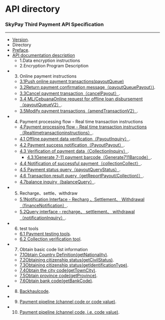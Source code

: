 # API directory
###   SkyPay Third Payment API Specification
_________________
- [Version](./Version.md).
- Directory
- [Preface](./preface.md).
- [API documentation description](./APIdocumentationdescription.md)
    - 1.Data encryption instructions
    - 2.Encryption Program Description
- 3. Online payment instructions
    - [3.1Push online payment transactions(payoutQueue)](./onlinepayment/payoutQueue.md)
    - [3.2Return payment confirmation message（payoutQueuePayout）)](./onlinepayment/payoutQueuePayout.md).
    - [3.3Cancel payment transaction（cancelPayout）](./onlinepayment/cancelPayout.md).
    - [3.4 ML/CebuanaOnline request for offline loan disbursement（payoutQueueV2）](./onlinepayment/payoutQueueV2.md).
    - [3.5Modify payment transactions（amendTransactionV2）](./onlinepayment/amendTransactionV2.md).
- 4. Payment processing flow - Real time transaction instructions
    - [4.Payment processing flow - Real time transaction instructions（Realtimetransactioninstructions）](./Offlinepayment/Realtimetransactioninstructions.md).
    - [4.1 Offline payment data verification（PayoutInquiry）](./Offlinepayment/PayoutInquiry.md).
	- [4.2 Payment success notification（PayoutPayout）](./Offlinepayment/PayoutPayout.md).
    - [4.3 Verification of payment data（CollectionInquiry）](./Offlinepayment/CollectionInquiry.md).
        - [4.3.1Generate 7-11 payment barcode（Generate711Barcode）](./Offlinepayment/Generate711Barcode.md).
    - [4.4 Notification of successful payment（collectionCollect）](./Offlinepayment/collectionCollect.md).
    - [4.5 Payment status query（payoutQueryStatus）](./Offlinepayment/payoutQueryStatus.md).
    - [4.6 Transaction result query（getReportPayout(Collection)）](./Offlinepayment/getReportPayout.md).
    - [4.7balance inquiry（balanceQuery）](./Offlinepayment/balanceQuery.md).
- 5. Recharge、settle、withdraw
    - [5.1Notification Interface - Recharg 、Settlement、 Withdrawal（financeNotification）](./Rechargebalancewithdrawal/financeNotification.md).
    - [5.2Query interface - recharge、 settlement、 withdrawal（notificationInquiry）](./Rechargebalancewithdrawal/notificationInquiry.md).
- 6. test tools
    - [6.1 Payment testing tools](./testtools/Collectionverificationtool.md).
    - [6.2 Collection verification tool](./testtools/Paymenttestingtools.md).
- 7. Obtain basic code list information
    - [7.1Obtain Country Definition(getNationality)](./Obtainbasiccodelistinformation/getNationality.md).
    - [7.2Obtaining citizenship status(getCivilStatus)](./Obtainbasiccodelistinformation/getCivilStatus.md).
    - [7.3Obtaining citizenship status(getIdentificationType)](./Obtainbasiccodelistinformation/getIdentificationType.md).
    - [7.4Obtain the city code(getTownCity)](./Obtainbasiccodelistinformation/getTownCity.md).
    - [7.5Obtain province code(getProvince)](./Obtainbasiccodelistinformation/getProvince.md).
    - [7.6Obtain bank code(getBankCode)](./Obtainbasiccodelistinformation/getBankCode.md).
- 8. [Backhaulcode](./Backpropagationmessagedefinition/Backpropagationmessagedefinition.md).
- 9. [Payment pipeline (channel code or code value)](./Paymentpipeline/Paymentpipeline.md).
- 10. [Payment pipeline (channel code, i.e. code value)](./Paymentpipeline/Paymentpipeline1.md).
